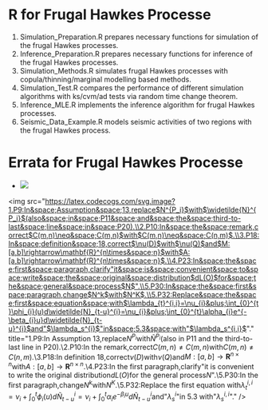 # R for Frugal Hawkes Processe

1.  Simulation_Preparation.R prepares necessary functions for simulation of the frugal Hawkes processes.
2.  Inference_Preparation.R prepares necessary functions for inference of the frugal Hawkes processes.
3.  Simulation_Methods.R simulates frugal Hawkes processes with copula/thinning/marginal modelling based methods.
4.  Simulation_Test.R compares the performance of different simulation algorithms with ks/cvm/ad tests via random time change theorem.
5.  Inference_MLE.R implements the inference algorithm for frugal Hawkes processes.
6.  Seismic_Data_Example.R models seismic activities of two regions with the frugal Hawkes process.

# Errata for Frugal Hawkes Processe

- <img src="https://latex.codecogs.com/gif.latex?O_t=\text { Onset event at time bin } t " /> 


<img src="https://latex.codecogs.com/svg.image?1.P9:In&space;Assumption&space;13,replace$N^{P_i}$with$\widetilde{N}^{P_i}$(also&space;in&space;P11&space;and&space;the&space;third-to-last&space;line&space;in&space;P20).\\2.P10:In&space;the&space;remark,correct$C(m,n)\neq&space;C(m,n)$with$C(m,n)\neq&space;C(n,m)$.\\3.P18:In&space;definition&space;18,correct$\nu(D)$with$\nu(Q)$and$M:[a,b]\rightarrow\mathbf{R}^{n\times&space;n}$with$A:[a,b]\rightarrow\mathbf{R}^{n\times&space;n}$.\\4.P23:In&space;the&space;first&space;paragraph,clarify"it&space;is&space;convenient&space;to&space;write&space;the&space;original&space;distribution$dL(O)$for&space;the&space;general&space;process$N$".\\5.P30:In&space;the&space;first&space;paragraph,change$N^k$with$N^K$.\\5.P32:Replace&space;the&space;first&space;equation&space;with$\lambda_{t}^{i,i}=\nu_{i}&plus;\int_{0}^{t}\phi_{i}(u)d\widetilde{N}_{t-u}^{i}=\nu_{i}&plus;\int_{0}^{t}\alpha_{i}e^{-\beta_{i}u}d\widetilde{N}_{t-u}^{i}$and"$\lambda_s^{i}$"in&space;5.3&space;with"$\lambda_s^{i,i}$"." title="1.P9:In Assumption 13,replace$N^{P_i}$with$\widetilde{N}^{P_i}$(also in P11 and the third-to-last line in P20).\\2.P10:In the remark,correct$C(m,n)\neq C(m,n)$with$C(m,n)\neq C(n,m)$.\\3.P18:In definition 18,correct$\nu(D)$with$\nu(Q)$and$M:[a,b]\rightarrow\mathbf{R}^{n\times n}$with$A:[a,b]\rightarrow\mathbf{R}^{n\times n}$.\\4.P23:In the first paragraph,clarify"it is convenient to write the original distribution$dL(O)$for the general process$N$".\\5.P30:In the first paragraph,change$N^k$with$N^K$.\\5.P32:Replace the first equation with$\lambda_{t}^{i,i}=\nu_{i}+\int_{0}^{t}\phi_{i}(u)d\widetilde{N}_{t-u}^{i}=\nu_{i}+\int_{0}^{t}\alpha_{i}e^{-\beta_{i}u}d\widetilde{N}_{t-u}^{i}$and"$\lambda_s^{i}$"in 5.3 with"$\lambda_s^{i,i}$"." />

